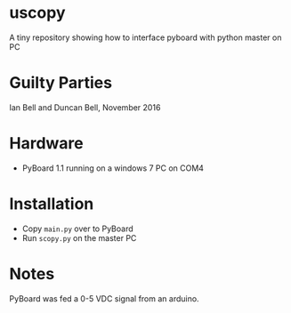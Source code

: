 # uscopy
A tiny repository showing how to interface pyboard with python master on PC

Guilty Parties
==============

Ian Bell and Duncan Bell, November 2016

Hardware
========

* PyBoard 1.1 running on a windows 7 PC on COM4

Installation
============

* Copy ``main.py`` over to PyBoard
* Run ``scopy.py`` on the master PC

Notes
=====

PyBoard was fed a 0-5 VDC signal from an arduino.